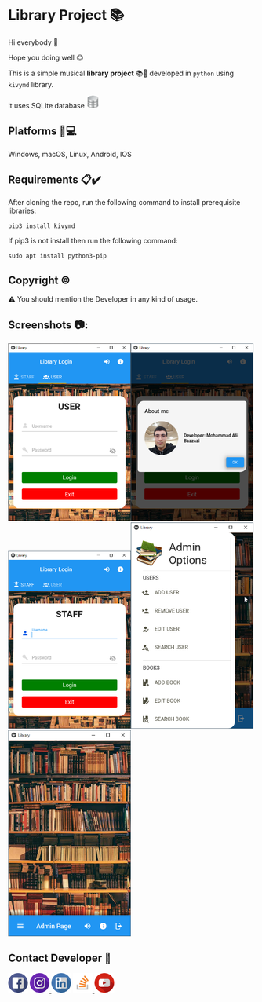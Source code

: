 # Library Project :books:
Hi everybody :wave:

Hope you doing well :blush:

This is a simple musical **library project**  :books::musical_note: developed in `python` using `kivymd` library.

it uses SQLite database <img src="https://github.com/bazzazi/libraryManagementApp/blob/master/images/screenshots/database.png" width='25px'>

## Platforms :iphone::computer:
Windows, macOS, Linux, Android, IOS

## Requirements :clipboard::heavy_check_mark:
After cloning the repo, run the following command to install prerequisite libraries:

```
pip3 install kivymd
```

If pip3 is not install then run the following command:

```
sudo apt install python3-pip
```

## Copyright :copyright:
:warning: You should mention the Developer in any kind of usage.

## Screenshots 📷:

<img src="https://github.com/bazzazi/libraryManagementApp/blob/master/images/screenshots/1.png" width='250px'><img src="https://github.com/bazzazi/libraryManagementApp/blob/master/images/screenshots/2.png" width='250px'><img src="https://github.com/bazzazi/libraryManagementApp/blob/master/images/screenshots/3.png" width='250px'><img src="https://github.com/bazzazi/libraryManagementApp/blob/master/images/screenshots/4.png" width='250px'><img src="https://github.com/bazzazi/libraryManagementApp/blob/master/images/screenshots/5.png" width='250px'>


## Contact Developer :link:
<p align="left">
  <a href="https://www.facebook.com/bazzazi" target="_blank" rel="noreferrer"> <img src="https://github.com/bazzazi/RequiredImages/blob/main/facebook.png" width="40px"/></a>
  <a href="http://www.instagram.com/bazzazi" target="_blank" rel="noreferrer"> <img src="https://github.com/bazzazi/RequiredImages/blob/main/instagram.png" width="40px"/> </a>
  <a href="https://www.linkedin.com/in/bazzazi/" target="_blank" rel="noreferrer"><img src="https://github.com/bazzazi/RequiredImages/blob/main/linkedin.png" width="40px"/></a>
  <a href="https://www.stackoverflow.com/users/22125953" target="_blank" rel="noreferrer"><img src="https://github.com/bazzazi/RequiredImages/blob/main/stackoverflow.png" width="40px"/> </a>
  <a href="https://www.youtube.com/@bazzazi" target="_blank" rel="noreferrer"><img src="https://github.com/bazzazi/RequiredImages/blob/main/youtube.png" width="40px"/>  </a>
</p>
